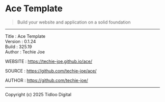 # Ace Template
> Build your website and application on a solid foundation
------------------------------------------------------------------

Title    : Ace Template  
Version  : 0.1.24  
Build    : 325.19  
Author   : Techie Joe  

WEBSITE  : https://techie-joe.github.io/ace/  

SOURCE   : https://github.com/techie-joe/ace/  

AUTHOR   : https://github.com/techie-joe/  

------------------------------------------------------------------

Copyright (c) 2025 Tidloo Digital